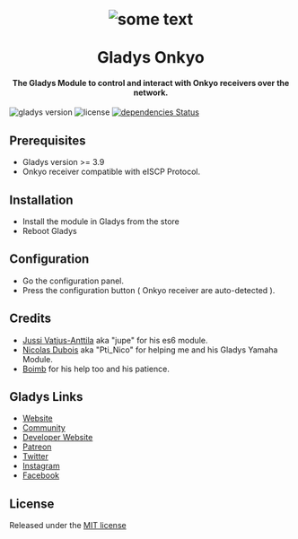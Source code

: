 <h1 align="center">
<br>
<img src="https://upload.wikimedia.org/wikipedia/commons/thumb/5/56/Onkyo_logo.svg/320px-Onkyo_logo.svg.png" alt="some text">
<br><br>
Gladys Onkyo</h1>

<h4 align="center">The Gladys Module to control and interact with Onkyo receivers over the network.</h4>

![gladys version](https://badgen.net/badge/Gladys/%3E=%203.9/purple)
![license](https://badgen.net/github/license/vonox/gladys-onkyo)
[![dependencies Status](https://badgen.net/david/dep/VonOx/gladys-onkyo)](https://david-dm.org/VonOx/gladys-onkyo)

## Prerequisites

* Gladys version >= 3.9
* Onkyo receiver compatible with eISCP Protocol.

## Installation

* Install the module in Gladys from the store
* Reboot Gladys

## Configuration

* Go the configuration panel.
* Press the configuration button ( Onkyo receiver are auto-detected ).

## Credits

* [Jussi Vatjus-Anttila](https://github.com/jupe) aka "jupe" for his es6 module.
* [Nicolas Dubois](https://github.com/NicolasD-62) aka "Pti_Nico" for helping me and his Gladys Yamaha Module.
* [Boimb](https://community.gladysproject.com/u/boimb/) for his help too and his patience.

## Gladys Links

*  [Website](https://gladysproject.com)
*  [Community](https://community.gladysproject.com/)
*  [Developer Website](https://developer.gladysproject.com)
*  [Patreon](https://www.patreon.com/gladysproject/overview)
*  [Twitter](https://twitter.com/gladysproject)
*  [Instagram](https://www.instagram.com/gladysproject/)
*  [Facebook](https://www.facebook.com/gladysproject)

## License

Released under the [MIT license](https://github.com/VonOx/gladys-onkyo/blob/master/LICENSE)
